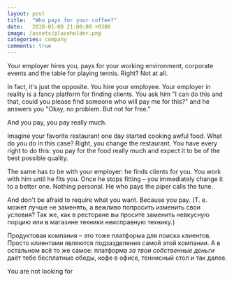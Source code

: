 ```yaml
---
layout: post
title:  "Who pays for your coffee?"
date:   2018-01-08 21:00:00 +0300
image: /assets/placeholder.png
categories: company
comments: true
---
```


Your employer hires you, pays for your working environment, corporate events and the table for playing tennis. Right? Not at all.

In fact, it's just the opposite. You hire your employee. Your employer in reality is a fancy platform for finding clients. You ask him "I can do this and that, could you please find someone who will pay me for this?" and he answers you "Okay, no problem. But not for free."

And you pay, you pay really much.

Imagine your favorite restaurant one day started cooking awful food. What do you do in this case? Right, you change the restaurant. You have every right to do this: you pay for the food really much and expect it to be of the best possible quality.

The same has to be with your employer: he finds clients for you. You work with him until he fits you. Once he stops fitting – you immediately change it to a better one. Nothing personal. He who pays the piper calls the tune.

And don't be afraid to require what you want. Because you pay. (Т. е. может лучше не заменять, а вежливо попросить изменить свои условия? Так же, как в ресторане вы просите заменить невкусную порцию или в магазине техники неисправную технику.)

Продуктовая компания – это тоже платформа для поиска клиентов. Просто клиентами являются подзазделения самой этой компании. А в остальном всё то же самое: платформа _за твои собственные деньги_ даёт тебе бесплатные обеды, кофе в офисе, теннисный стол и так далее.

You are not looking for 